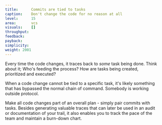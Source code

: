 ```yaml
---
title:      Commits are tied to tasks
caption:    Don't change the code for no reason at all
level:      15
area:       vcs
visuals:    []
throughput:
feedback:
payback:
simplicity:
weight: 2001
---
```


Every time the code changes, it traces back to _some_ task being done.
Think about it; Who's feeding the process? How are tasks being created, prioritized and executed?

When a code change cannot be tied to a specific task, it's likely something that has bypassed the normal chain of command. Somebody is working outside protocol.

Make all code changes part of an overall plan - simply pair commits with tasks. Besides generating valuable traces that can later be used in an audit or documentation of your trail, it also enables you to track the pace of the team and maintain a burn-down chart.
